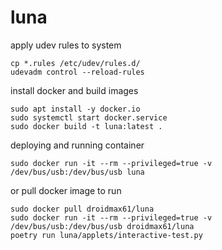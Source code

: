 luna
===

apply udev rules to system

```
cp *.rules /etc/udev/rules.d/
udevadm control --reload-rules
```

install docker and build images

```
sudo apt install -y docker.io
sudo systemctl start docker.service
sudo docker build -t luna:latest .
```

deploying and running container

```
sudo docker run -it --rm --privileged=true -v /dev/bus/usb:/dev/bus/usb luna
```

or pull docker image to run

```
sudo docker pull droidmax61/luna
sudo docker run -it --rm --privileged=true -v /dev/bus/usb:/dev/bus/usb droidmax61/luna
poetry run luna/applets/interactive-test.py
```
